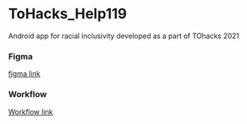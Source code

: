 # ToHacks_Help119
Android app for racial inclusivity developed as a part of TOhacks 2021

### Figma
[figma link](https://www.figma.com/file/rh4rpA2imlyJ0xCbhc9JIz/FigJam-Brainstorm-Template-(Community)?node-id=0%3A1)


### Workflow
[Workflow link](https://www.figma.com/file/wglZJtVDGXbeJkuSXDUP0F/workflow-of-entry?node-id=0%3A1) 
